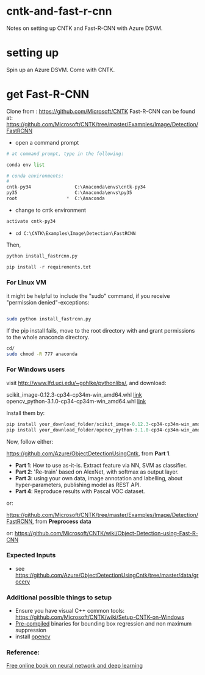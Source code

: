 # cntk-and-fast-r-cnn
Notes on setting up CNTK and Fast-R-CNN with Azure DSVM.

# setting up
Spin up an Azure DSVM. Come with CNTK.

# get Fast-R-CNN
Clone from : https://github.com/Microsoft/CNTK
Fast-R-CNN can be found at: https://github.com/Microsoft/CNTK/tree/master/Examples/Image/Detection/FastRCNN


- open a command prompt

```python
# at command prompt, type in the following:

conda env list

# conda environments:
#
cntk-py34                C:\Anaconda\envs\cntk-py34
py35                     C:\Anaconda\envs\py35
root                  *  C:\Anaconda
```

- change to cntk environment

```python
activate cntk-py34
```

- `cd C:\CNTK\Examples\Image\Detection\FastRCNN`

Then,

```python
python install_fastrcnn.py

pip install -r requirements.txt
```

### For Linux VM
it might be helpful to include the "sudo" command, if you receive "permission denied"-exceptions:

```bash

sudo python install_fastrcnn.py

```

If the pip install fails, move to the root directory with and grant permissions to the whole anaconda directory.

```bash
cd/
sudo chmod -R 777 anaconda
```

### For Windows users
visit http://www.lfd.uci.edu/~gohlke/pythonlibs/, and download:

scikit_image-0.12.3-cp34-cp34m-win_amd64.whl [link](http://www.lfd.uci.edu/~gohlke/pythonlibs/#scikit-image)  
opencv_python-3.1.0-cp34-cp34m-win_amd64.whl [link](http://www.lfd.uci.edu/~gohlke/pythonlibs/#opencv)

Install them by:

```python
pip install your_download_folder/scikit_image-0.12.3-cp34-cp34m-win_amd64.whl
pip install your_download_folder/opencv_python-3.1.0-cp34-cp34m-win_amd64.whl
```
Now, follow either:

https://github.com/Azure/ObjectDetectionUsingCntk, from **Part 1**. 
- **Part 1**: How to use as-it-is. Extract feature via NN, SVM as classifier.
- **Part 2**: 'Re-train' based on AlexNet, with softmax as output layer.
- **Part 3**: using your own data, image annotation and labelling, about hyper-parameters, publishing model as REST API.
- **Part 4**: Reproduce results with Pascal VOC dataset.

or:

https://github.com/Microsoft/CNTK/tree/master/Examples/Image/Detection/FastRCNN, from **Preprocess data**

or:
https://github.com/Microsoft/CNTK/wiki/Object-Detection-using-Fast-R-CNN

### Expected Inputs
- see https://github.com/Azure/ObjectDetectionUsingCntk/tree/master/data/grocery

### Additional possible things to setup
- Ensure you have visual C++ common tools: https://github.com/Microsoft/CNTK/wiki/Setup-CNTK-on-Windows
- [Pre-compiled](https://github.com/Microsoft/CNTK/wiki/Object-Detection-using-Fast-R-CNN#pre-compiled-binaries-for-bounding-box-regression-and-non-maximum-suppression) binaries for bounding box regression and non maximum suppression 
-  install [opencv](http://www.lfd.uci.edu/~gohlke/pythonlibs/#opencv)

### Reference:
[Free online book on neural network and deep learning](http://neuralnetworksanddeeplearning.com/index.html)
